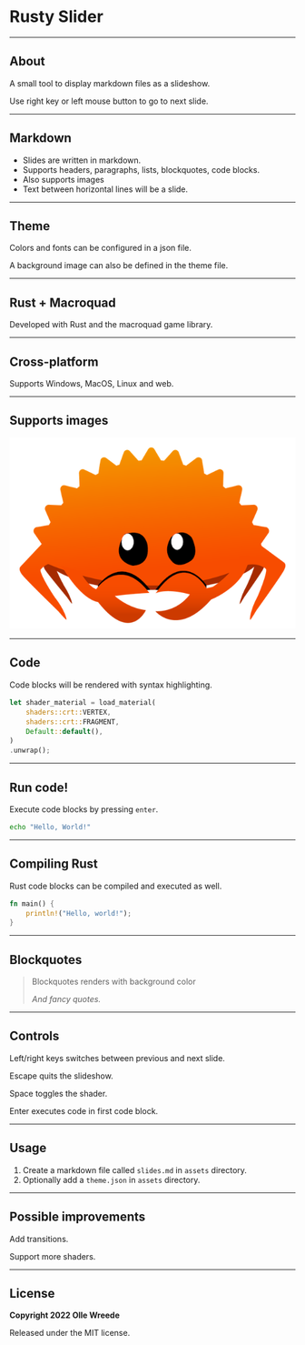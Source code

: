 # Rusty Slider

---

## About

A small tool to display markdown files as a slideshow.

Use right key or left mouse button to go to next slide.

---

## Markdown

* Slides are written in markdown.
* Supports headers, paragraphs, lists, blockquotes, code blocks.
* Also supports images
* Text between horizontal lines will be a slide.

---

## Theme

Colors and fonts can be configured in a json file.

A background image can also be defined in the theme file.

---

## Rust + Macroquad

Developed with Rust and the macroquad game library.

---

## Cross-platform

Supports Windows, MacOS, Linux and web.

---

## Supports images

![Image Title](assets/ferris.png)

---

## Code

Code blocks will be rendered with syntax highlighting.

```rust
let shader_material = load_material(
	shaders::crt::VERTEX,
	shaders::crt::FRAGMENT,
	Default::default(),
)
.unwrap();
```

---

## Run code!

Execute code blocks by pressing `enter`.

```bash
echo "Hello, World!"
```

---

## Compiling Rust

Rust code blocks can be compiled and executed as well.

```rust
fn main() {
    println!("Hello, world!");
}
```

---

## Blockquotes

> Blockquotes renders with background color
>
> *And fancy quotes.*

---

## Controls

Left/right keys switches between previous and next slide.

Escape quits the slideshow.

Space toggles the shader.

Enter executes code in first code block.

---

## Usage

1. Create a markdown file called `slides.md` in `assets` directory.
1. Optionally add a `theme.json` in `assets` directory.

---

## Possible improvements

Add transitions.

Support more shaders.

---

## License

**Copyright 2022 Olle Wreede**

Released under the MIT license.
